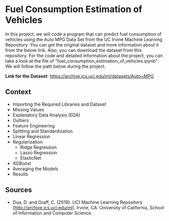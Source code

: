 # Fuel Consumption Estimation of Vehicles

In this project, we will code a program that can predict fuel consumption of vehicles using the Auto MPG Data Set from the UC Irvine Machine Learning Repository. You can get the original dataset and more information about it from the below link. Also, you can download the dataset from this repository. For the code and detailed information about the project, you can take a look at the file of "fuel_consumption_estimation_of_vehicles.ipynb". We will follow the path below during the project.

**Link for the Dataset**: https://archive.ics.uci.edu/ml/datasets/Auto+MPG

## Context

* Importing the Required Libraries and Dataset
* Missing Values
* Explanatory Data Analysis (EDA)
* Outliers
* Feature Engineering
* Splitting and Standardization
* Linear Regression
* Regularization
    * Ridge Regression
    * Lasso Regression
    * ElasticNet
* XGBoost
* Averaging the Models
* Results

## Sources

* Dua, D. and Graff, C. (2019). UCI Machine Learning Repository [http://archive.ics.uci.edu/ml]. Irvine, CA: University of California, School of Information and Computer Science.
